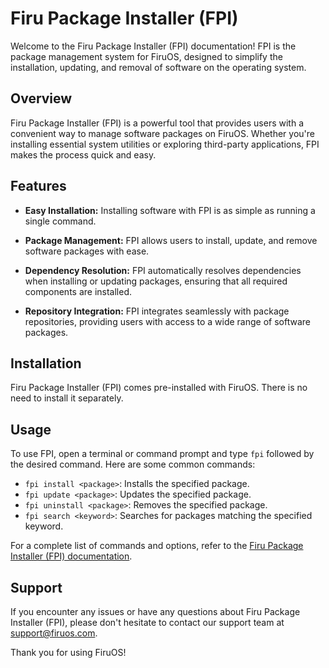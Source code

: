 # Firu Package Installer (FPI)

Welcome to the Firu Package Installer (FPI) documentation! FPI is the package management system for FiruOS, designed to simplify the installation, updating, and removal of software on the operating system.

## Overview

Firu Package Installer (FPI) is a powerful tool that provides users with a convenient way to manage software packages on FiruOS. Whether you're installing essential system utilities or exploring third-party applications, FPI makes the process quick and easy.

## Features

- **Easy Installation:** Installing software with FPI is as simple as running a single command.
  
- **Package Management:** FPI allows users to install, update, and remove software packages with ease.
  
- **Dependency Resolution:** FPI automatically resolves dependencies when installing or updating packages, ensuring that all required components are installed.
  
- **Repository Integration:** FPI integrates seamlessly with package repositories, providing users with access to a wide range of software packages.

## Installation

Firu Package Installer (FPI) comes pre-installed with FiruOS. There is no need to install it separately.

## Usage

To use FPI, open a terminal or command prompt and type `fpi` followed by the desired command. Here are some common commands:

- `fpi install <package>`: Installs the specified package.
- `fpi update <package>`: Updates the specified package.
- `fpi uninstall <package>`: Removes the specified package.
- `fpi search <keyword>`: Searches for packages matching the specified keyword.

For a complete list of commands and options, refer to the [Firu Package Installer (FPI) documentation](doc/FPI).

## Support

If you encounter any issues or have any questions about Firu Package Installer (FPI), please don't hesitate to contact our support team at support@firuos.com.

Thank you for using FiruOS!
